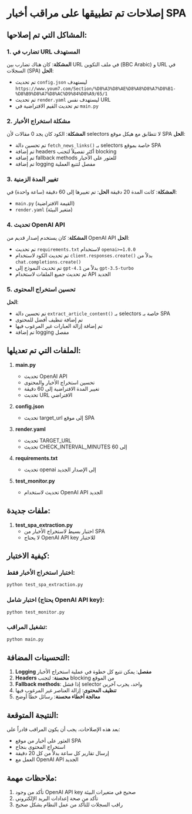# إصلاحات تم تطبيقها على مراقب أخبار SPA

## المشاكل التي تم إصلاحها:

### 1. تضارب في URL المستهدف
**المشكلة**: كان هناك تضارب بين URL في ملف التكوين (BBC Arabic) و URL في السجلات (SPA)
**الحل**: 
- تم تحديث `config.json` ليستهدف `https://www.youm7.com/Section/%D8%A3%D8%AE%D8%A8%D8%A7%D8%B1-%D8%B9%D8%A7%D8%AC%D9%84%D8%A9/65/1`
- تم تحديث `render.yaml` ليستهدف نفس URL
- تم تحديث القيم الافتراضية في `main.py`

### 2. مشكلة استخراج الأخبار
**المشكلة**: الكود كان يجد 0 مقالات لأن selectors لا تتطابق مع هيكل موقع SPA
**الحل**:
- تم تحسين دالة `fetch_news_links()` بـ selectors خاصة بموقع SPA
- تم إضافة headers أكثر تفصيلاً لتجنب blocking
- تم إضافة fallback methods للعثور على الأخبار
- تم إضافة logging مفصل لتتبع العملية

### 3. تغيير المدة الزمنية
**المشكلة**: كانت المدة 20 دقيقة
**الحل**: تم تغييرها إلى 60 دقيقة (ساعة واحدة) في:
- `main.py` (القيمة الافتراضية)
- `render.yaml` (متغير البيئة)

### 4. تحديث OpenAI API
**المشكلة**: كان يستخدم إصدار قديم من OpenAI API
**الحل**:
- تم تحديث `requirements.txt` لاستخدام `openai>=1.0.0`
- تم تحديث الكود لاستخدام `client.responses.create()` بدلاً من `chat.completions.create()`
- تم تحديث النموذج إلى `gpt-4.1` بدلاً من `gpt-3.5-turbo`
- تم تحديث جميع الملفات لاستخدام API الجديد

### 5. تحسين استخراج المحتوى
**الحل**:
- تم تحسين دالة `extract_article_content()` بـ selectors خاصة بـ SPA
- تم إضافة تنظيف أفضل للمحتوى
- تم إضافة إزالة العبارات غير المرغوب فيها
- تم إضافة logging مفصل

## الملفات التي تم تعديلها:

1. **main.py**
   - تحديث OpenAI API
   - تحسين استخراج الأخبار والمحتوى
   - تغيير المدة الافتراضية إلى 60 دقيقة
   - تحديث URL الافتراضي

2. **config.json**
   - تحديث target_url إلى موقع SPA

3. **render.yaml**
   - تحديث TARGET_URL
   - تحديث CHECK_INTERVAL_MINUTES إلى 60

4. **requirements.txt**
   - تحديث openai إلى الإصدار الجديد

5. **test_monitor.py**
   - تحديث لاستخدام OpenAI API الجديد

## ملفات جديدة:

1. **test_spa_extraction.py**
   - اختبار بسيط لاستخراج الأخبار من SPA
   - لا يحتاج OpenAI API key للاختبار

## كيفية الاختبار:

### اختبار استخراج الأخبار فقط:
```bash
python test_spa_extraction.py
```

### اختبار شامل (يحتاج OpenAI API key):
```bash
python test_monitor.py
```

### تشغيل المراقب:
```bash
python main.py
```

## التحسينات المضافة:

1. **Logging مفصل**: يمكن تتبع كل خطوة في عملية استخراج الأخبار
2. **Headers محسنة**: لتجنب blocking من الموقع
3. **Fallback methods**: إذا فشل selector واحد، يجرب آخرين
4. **تنظيف المحتوى**: إزالة العناصر غير المرغوب فيها
5. **معالجة أخطاء محسنة**: رسائل خطأ أوضح

## النتيجة المتوقعة:

بعد هذه الإصلاحات، يجب أن يكون المراقب قادراً على:
- العثور على أخبار من موقع SPA
- استخراج المحتوى بنجاح
- إرسال تقارير كل ساعة بدلاً من كل 20 دقيقة
- العمل مع OpenAI API الجديد

## ملاحظات مهمة:

1. تأكد من وجود OpenAI API key صحيح في متغيرات البيئة
2. تأكد من صحة إعدادات البريد الإلكتروني
3. راقب السجلات للتأكد من عمل النظام بشكل صحيح